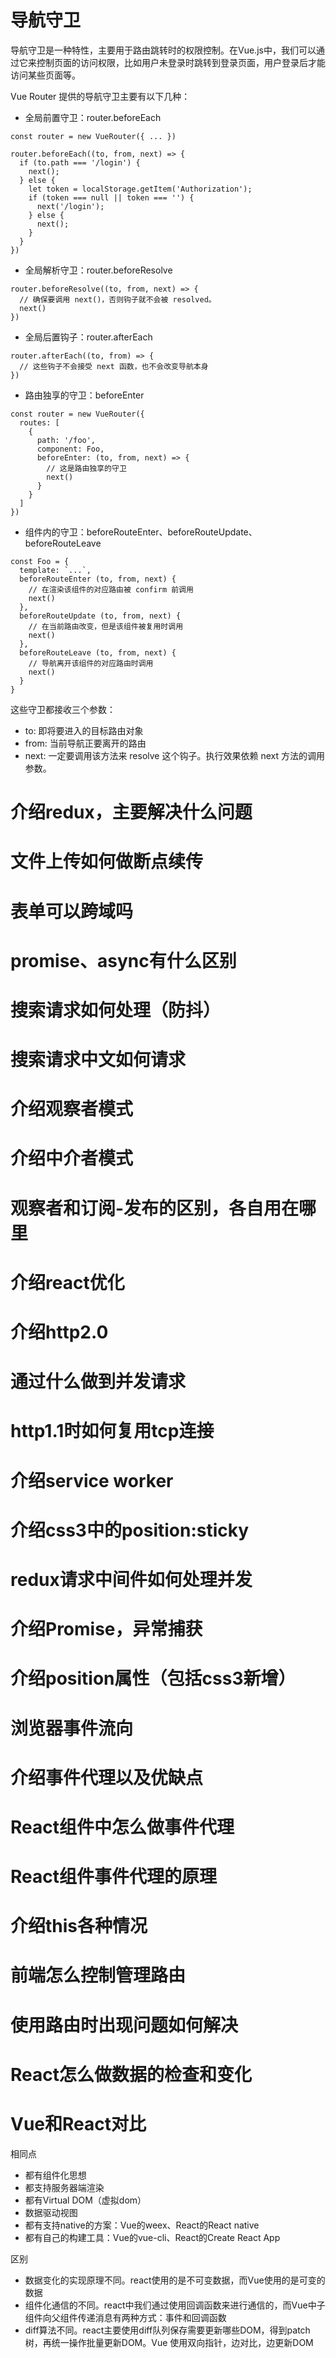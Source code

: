 # 导航守卫
导航守卫是一种特性，主要用于路由跳转时的权限控制。在Vue.js中，我们可以通过它来控制页面的访问权限，比如用户未登录时跳转到登录页面，用户登录后才能访问某些页面等。

Vue Router 提供的导航守卫主要有以下几种：
- 全局前置守卫：router.beforeEach
```
const router = new VueRouter({ ... })

router.beforeEach((to, from, next) => {
  if (to.path === '/login') {
    next();
  } else {
    let token = localStorage.getItem('Authorization');
    if (token === null || token === '') {
      next('/login');
    } else {
      next();
    }
  }
})

```
- 全局解析守卫：router.beforeResolve
```
router.beforeResolve((to, from, next) => {
  // 确保要调用 next()，否则钩子就不会被 resolved。
  next()
})

```
- 全局后置钩子：router.afterEach
```
router.afterEach((to, from) => {
  // 这些钩子不会接受 next 函数，也不会改变导航本身
})
```
- 路由独享的守卫：beforeEnter
```
const router = new VueRouter({
  routes: [
    {
      path: '/foo',
      component: Foo,
      beforeEnter: (to, from, next) => {
        // 这是路由独享的守卫
        next()
      }
    }
  ]
})
```
- 组件内的守卫：beforeRouteEnter、beforeRouteUpdate、beforeRouteLeave
```
const Foo = {
  template: `...`,
  beforeRouteEnter (to, from, next) {
    // 在渲染该组件的对应路由被 confirm 前调用
    next()
  },
  beforeRouteUpdate (to, from, next) {
    // 在当前路由改变，但是该组件被复用时调用
    next()
  },
  beforeRouteLeave (to, from, next) {
    // 导航离开该组件的对应路由时调用
    next()
  }
}
```
这些守卫都接收三个参数：
- to: 即将要进入的目标路由对象
- from: 当前导航正要离开的路由
- next: 一定要调用该方法来 resolve 这个钩子。执行效果依赖 next 方法的调用参数。

# 介绍redux，主要解决什么问题
# 文件上传如何做断点续传
# 表单可以跨域吗
# promise、async有什么区别
# 搜索请求如何处理（防抖）
# 搜索请求中文如何请求
# 介绍观察者模式
# 介绍中介者模式
# 观察者和订阅-发布的区别，各自用在哪里
# 介绍react优化
# 介绍http2.0
# 通过什么做到并发请求
# http1.1时如何复用tcp连接
# 介绍service worker
# 介绍css3中的position:sticky
# redux请求中间件如何处理并发
# 介绍Promise，异常捕获
# 介绍position属性（包括css3新增）
# 浏览器事件流向
# 介绍事件代理以及优缺点
# React组件中怎么做事件代理
# React组件事件代理的原理
# 介绍this各种情况
# 前端怎么控制管理路由
# 使用路由时出现问题如何解决
# React怎么做数据的检查和变化
# Vue和React对比
相同点
- 都有组件化思想
- 都支持服务器端渲染
- 都有Virtual DOM（虚拟dom）
- 数据驱动视图
- 都有支持native的方案：Vue的weex、React的React native
- 都有自己的构建工具：Vue的vue-cli、React的Create React App

区别
- 数据变化的实现原理不同。react使用的是不可变数据，而Vue使用的是可变的数据
- 组件化通信的不同。react中我们通过使用回调函数来进行通信的，而Vue中子组件向父组件传递消息有两种方式：事件和回调函数
- diff算法不同。react主要使用diff队列保存需要更新哪些DOM，得到patch树，再统一操作批量更新DOM。Vue 使用双向指针，边对比，边更新DOM
